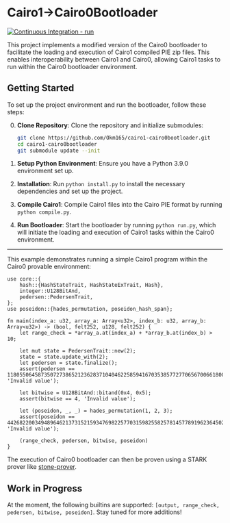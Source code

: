 # Cairo1->Cairo0Bootloader
[![Continuous Integration - run](https://github.com/Okm165/cairo1-cairo0bootloader/actions/workflows/run.yaml/badge.svg)](https://github.com/Okm165/cairo1-cairo0bootloader/actions/workflows/run.yaml)

This project implements a modified version of the Cairo0 bootloader to facilitate the loading and execution of Cairo1 compiled PIE zip files. This enables interoperability between Cairo1 and Cairo0, allowing Cairo1 tasks to run within the Cairo0 bootloader environment.

## Getting Started

To set up the project environment and run the bootloader, follow these steps:

0. **Clone Repository**: Clone the repository and initialize submodules:
   ```bash
   git clone https://github.com/Okm165/cairo1-cairo0bootloader.git
   cd cairo1-cairo0bootloader
   git submodule update --init
   ```

1. **Setup Python Environment**: Ensure you have a Python 3.9.0 environment set up.

2. **Installation**: Run `python install.py` to install the necessary dependencies and set up the project.

3. **Compile Cairo1**: Compile Cairo1 files into the Cairo PIE format by running `python compile.py`.

4. **Run Bootloader**: Start the bootloader by running `python run.py`, which will initiate the loading and execution of Cairo1 tasks within the Cairo0 environment.

---

This example demonstrates running a simple Cairo1 program within the Cairo0 provable environment:

```cairo
use core::{
    hash::{HashStateTrait, HashStateExTrait, Hash},
    integer::U128BitAnd,
    pedersen::PedersenTrait,
};
use poseidon::{hades_permutation, poseidon_hash_span};

fn main(index_a: u32, array_a: Array<u32>, index_b: u32, array_b: Array<u32>) -> (bool, felt252, u128, felt252) {
    let range_check = *array_a.at(index_a) + *array_b.at(index_b) > 10;

    let mut state = PedersenTrait::new(2);
    state = state.update_with(2);
    let pedersen = state.finalize();
    assert(pedersen == 1180550645873507273865212362837104046225859416703538577277065670066180087996, 'Invalid value');

    let bitwise = U128BitAnd::bitand(0x4, 0x5);
    assert(bitwise == 4, 'Invalid value');

    let (poseidon, _, _) = hades_permutation(1, 2, 3);
    assert(poseidon == 442682200349489646213731521593476982257703159825582578145778919623645026501, 'Invalid value');

    (range_check, pedersen, bitwise, poseidon)
}
```

The execution of Cairo0 bootloader can then be proven using a STARK prover like [stone-prover](https://github.com/starkware-libs/stone-prover).

## Work in Progress

At the moment, the following builtins are supported: `[output, range_check, pedersen, bitwise, poseidon]`. Stay tuned for more additions!